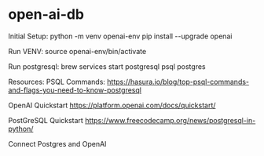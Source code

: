 # open-ai-db

Initial Setup:
python -m venv openai-env
pip install --upgrade openai


Run VENV:
source openai-env/bin/activate

Run postgresql:
brew services start postgresql
psql postgres

Resources:
PSQL Commands:
https://hasura.io/blog/top-psql-commands-and-flags-you-need-to-know-postgresql

OpenAI Quickstart
https://platform.openai.com/docs/quickstart/ 

PostGreSQL Quickstart
https://www.freecodecamp.org/news/postgresql-in-python/

Connect Postgres and OpenAI
